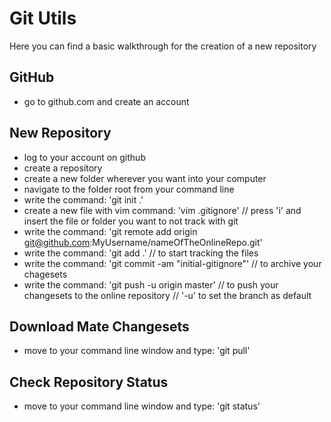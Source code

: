 # Git Utils

Here you can find a basic walkthrough for the creation of a new repository

## GitHub
- go to github.com and create an account

## New Repository
- log to your account on github
- create a repository
- create a new folder wherever you want into your computer
- navigate to the folder root from your command line
- write the command: 'git init .'
- create a new file with vim command: 'vim .gitignore' // press 'i' and insert the file or folder you want to not track with git
- write the command: 'git remote add origin git@github.com:MyUsername/nameOfTheOnlineRepo.git'
- write the command: 'git add .' // to start tracking the files
- write the command: 'git commit -am "initial-gitignore"' // to archive your chagesets
- write the command: 'git push -u origin master' // to push your changesets to the online repository // '-u' to set the branch as default

## Download Mate Changesets
- move to your command line window and type: 'git pull'

## Check Repository Status
- move to your command line window and type: 'git status'
